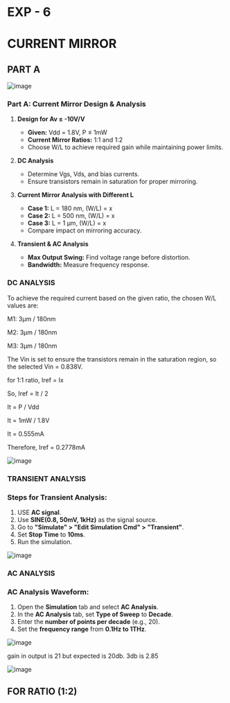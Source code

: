 # EXP - 6

# CURRENT MIRROR 

## PART A

![image](https://github.com/user-attachments/assets/53515a58-83de-47aa-a7f1-b057e3f370fb)


### **Part A: Current Mirror Design & Analysis**  

1) **Design for Av ≤ -10V/V**  
   - **Given:** Vdd = 1.8V, P ≤ 1mW  
   - **Current Mirror Ratios:** 1:1 and 1:2  
   - Choose W/L to achieve required gain while maintaining power limits.  

2) **DC Analysis**  
   - Determine Vgs, Vds, and bias currents.  
   - Ensure transistors remain in saturation for proper mirroring.  

3) **Current Mirror Analysis with Different L**  
   - **Case 1:** L = 180 nm, (W/L) = x  
   - **Case 2:** L = 500 nm, (W/L) = x  
   - **Case 3:** L = 1 µm, (W/L) = x  
   - Compare impact on mirroring accuracy.  

4) **Transient & AC Analysis**  
   - **Max Output Swing:** Find voltage range before distortion.  
   - **Bandwidth:** Measure frequency response.  

###  DC ANALYSIS 

To achieve the required current based on the given ratio, the chosen W/L values are:

M1: 3µm / 180nm

M2: 3µm / 180nm

M3: 3µm / 180nm

The Vin is set to ensure the transistors remain in the saturation region, so the selected Vin = 0.838V.

for 1:1 ratio, Iref = Ix

So, Iref = It / 2

It = P / Vdd

It = 1mW / 1.8V

It = 0.555mA

Therefore, Iref = 0.2778mA

![image](https://github.com/user-attachments/assets/f1e019b7-bb57-4369-8af1-a6763c055171)

### TRANSIENT ANALYSIS 

### **Steps for Transient Analysis:**  

1. USE **AC signal**.  
2. Use **SINE(0.8, 50mV, 1kHz)** as the signal source.  
3. Go to **"Simulate" > "Edit Simulation Cmd" > "Transient"**.  
4. Set **Stop Time** to **10ms**.  
5. Run the simulation.

![image](https://github.com/user-attachments/assets/866d37e0-301d-4dfe-aec9-094dde9fd5d8)

### AC ANALYSIS 

### **AC Analysis Waveform:**  

1. Open the **Simulation** tab and select **AC Analysis**.  
2. In the **AC Analysis** tab, set **Type of Sweep** to **Decade**.  
3. Enter the **number of points per decade** (e.g., 20).  
4. Set the **frequency range** from **0.1Hz to 1THz**.

![image](https://github.com/user-attachments/assets/9d5704bc-f044-4ef0-8db5-788d08779dcb)

gain in output is 21 but expected is 20db. 3db is 2.85

![image](https://github.com/user-attachments/assets/bffb9181-af6a-4177-ac89-fbee86eb917d)

## FOR RATIO (1:2)







